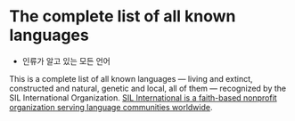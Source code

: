 # The complete list of all known languages

- 인류가 알고 있는 모든 언어

This is a complete list of all known languages — living and extinct, constructed and natural, genetic and local, all of them — recognized by the SIL International Organization. [SIL International is a faith-based nonprofit organization serving language communities worldwide](https://www.sil.org/).
